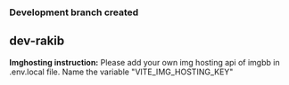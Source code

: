### Development branch created
## dev-rakib
__Imghosting instruction:__ Please add your own img hosting api of imgbb in .env.local file. Name the variable "VITE_IMG_HOSTING_KEY"